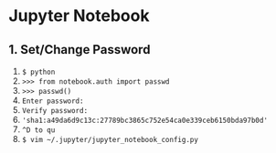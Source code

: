 # Jupyter Notebook

## 1. Set/Change Password

1. `$ python`
2. `>>> from notebook.auth import passwd`
3. `>>> passwd()`
4. `Enter password:`
5. `Verify password:`
6. `'sha1:a49da6d9c13c:27789bc3865c752e54ca0e339ceb6150bda97b0d'`
7. `^D to qu`
8. `$ vim ~/.jupyter/jupyter_notebook_config.py`
<!--stackedit_data:
eyJoaXN0b3J5IjpbLTIwNzcwNDU3Ml19
-->